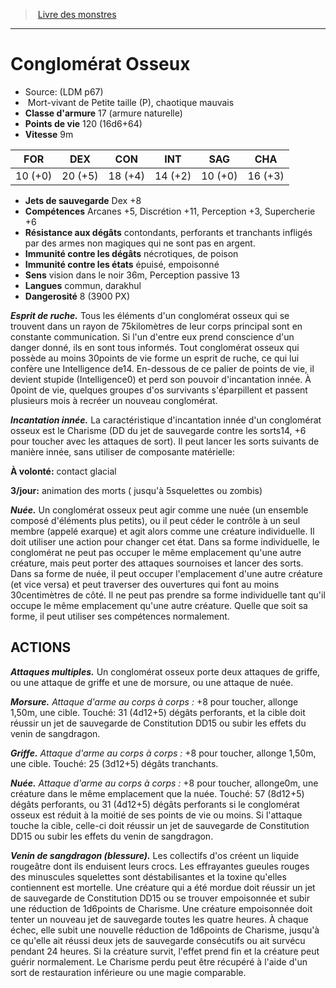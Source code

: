 ﻿> [Livre des monstres](tome_of_beasts.md)

---

# Conglomérat Osseux

- Source: (LDM p67)
-  Mort-vivant de Petite taille (P), chaotique mauvais
- **Classe d'armure** 17 (armure naturelle)
- **Points de vie** 120 (16d6+64)
- **Vitesse** 9m

|FOR|DEX|CON|INT|SAG|CHA|
|---|---|---|---|---|---|
|10 (+0)|20 (+5)|18 (+4)|14 (+2)|10 (+0)|16 (+3)|

- **Jets de sauvegarde** Dex +8
- **Compétences** Arcanes +5, Discrétion +11, Perception +3, Supercherie +6
- **Résistance aux dégâts** contondants, perforants et tranchants infligés par des armes non magiques qui ne sont pas en argent.
- **Immunité contre les dégâts** nécrotiques, de poison
- **Immunité contre les états** épuisé, empoisonné
- **Sens** vision dans le noir 36m, Perception passive 13
- **Langues** commun, darakhul
- **Dangerosité** 8 (3900 PX)

**_Esprit de ruche._** Tous les éléments d'un conglomérat osseux qui se trouvent dans un rayon de 75kilomètres de leur corps principal sont en constante communication. Si l'un d'entre eux prend conscience d'un danger donné, ils en sont tous informés. Tout conglomérat osseux qui possède au moins 30points de vie forme un esprit de ruche, ce qui lui confère une Intelligence de14. En-dessous de ce palier de points de vie, il devient stupide (Intelligence0) et perd son pouvoir d'incantation innée. À 0point de vie, quelques groupes d'os survivants s'éparpillent et passent plusieurs mois à recréer un nouveau conglomérat.

**_Incantation innée._** La caractéristique d'incantation innée d'un conglomérat osseux est le Charisme (DD du jet de sauvegarde contre les sorts14, +6 pour toucher avec les attaques de sort). Il peut lancer les sorts suivants de manière innée, sans utiliser de composante matérielle:

**À volonté:** contact glacial

**3/jour:** animation des morts ( jusqu'à 5squelettes ou zombis)

**_Nuée._** Un conglomérat osseux peut agir comme une nuée (un ensemble composé d'éléments plus petits), ou il peut céder le contrôle à un seul membre (appelé exarque) et agit alors comme une créature individuelle. Il doit utiliser une action pour changer cet état. Dans sa forme individuelle, le conglomérat ne peut pas occuper le même emplacement qu'une autre créature, mais peut porter des attaques sournoises et lancer des sorts. Dans sa forme de nuée, il peut occuper l'emplacement d'une autre créature (et vice versa) et peut traverser des ouvertures qui font au moins 30centimètres de côté. Il ne peut pas prendre sa forme individuelle tant qu'il occupe le même emplacement qu'une autre créature. Quelle que soit sa forme, il peut utiliser ses compétences normalement.

## ACTIONS

**_Attaques multiples._** Un conglomérat osseux porte deux attaques de griffe, ou une attaque de griffe et une de morsure, ou une attaque de nuée.

**_Morsure._** _Attaque d'arme au corps à corps :_ +8 pour toucher, allonge 1,50m, une cible. Touché: 31 (4d12+5) dégâts perforants, et la cible doit réussir un jet de sauvegarde de Constitution DD15 ou subir les effets du venin de sangdragon.

**_Griffe._** _Attaque d'arme au corps à corps :_ +8 pour toucher, allonge 1,50m, une cible. Touché: 25 (3d12+5) dégâts tranchants.

**_Nuée._** _Attaque d'arme au corps à corps :_ +8 pour toucher, allonge0m, une créature dans le même emplacement que la nuée. Touché: 57 (8d12+5) dégâts perforants, ou 31 (4d12+5) dégâts perforants si le conglomérat osseux est réduit à la moitié de ses points de vie ou moins. Si l'attaque touche la cible, celle-ci doit réussir un jet de sauvegarde de Constitution DD15 ou subir les effets du venin de sangdragon.

**_Venin de sangdragon (blessure)._** Les collectifs d'os créent un liquide rougeâtre dont ils enduisent leurs crocs. Les effrayantes gueules rouges des minuscules squelettes sont déstabilisantes et la toxine qu'elles contiennent est mortelle. Une créature qui a été mordue doit réussir un jet de sauvegarde de Constitution DD15 ou se trouver empoisonnée et subir une réduction de 1d6points de Charisme. Une créature empoisonnée doit tenter un nouveau jet de sauvegarde toutes les quatre heures. À chaque échec, elle subit une nouvelle réduction de 1d6points de Charisme, jusqu'à ce qu'elle ait réussi deux jets de sauvegarde consécutifs ou ait survécu pendant 24 heures. Si la créature survit, l'effet prend fin et la créature peut guérir normalement. Le Charisme perdu peut être récupéré à l'aide d'un sort de restauration inférieure ou une magie comparable.

